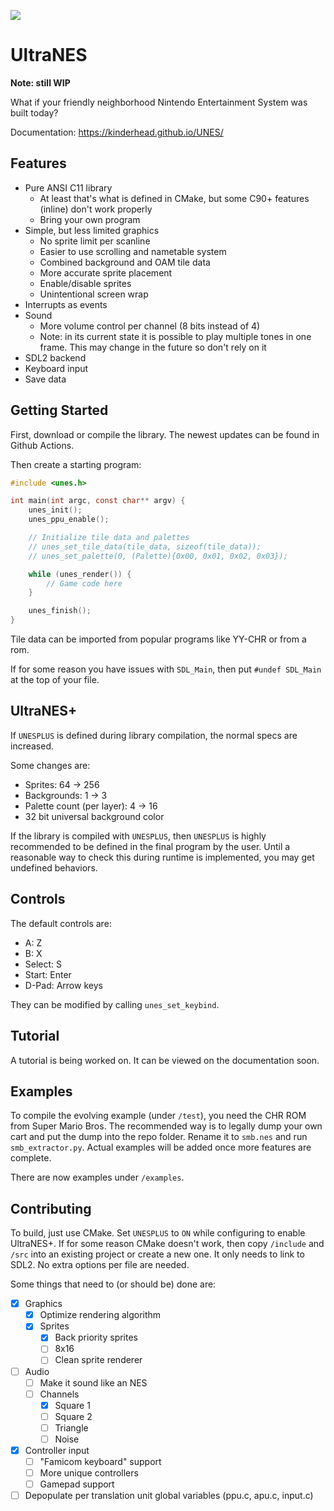 ![](https://img.shields.io/github/actions/workflow/status/kinderhead/UNES/build.yml)

# UltraNES

**Note: still WIP**

What if your friendly neighborhood Nintendo Entertainment System was built today?

Documentation: https://kinderhead.github.io/UNES/

## Features

* Pure ANSI C11 library
  * At least that's what is defined in CMake, but some C90+ features (inline) don't work properly
  * Bring your own program
* Simple, but less limited graphics
  * No sprite limit per scanline
  * Easier to use scrolling and nametable system
  * Combined background and OAM tile data
  * More accurate sprite placement
  * Enable/disable sprites
  * Unintentional screen wrap
* Interrupts as events
* Sound
  * More volume control per channel (8 bits instead of 4)
  * Note: in its current state it is possible to play multiple tones in one frame. This may change in the future so don't rely on it
* SDL2 backend
* Keyboard input
* Save data

## Getting Started

First, download or compile the library. The newest updates can be found in Github Actions.

Then create a starting program:
``` c
#include <unes.h>

int main(int argc, const char** argv) {
    unes_init();
    unes_ppu_enable();

    // Initialize tile data and palettes
    // unes_set_tile_data(tile_data, sizeof(tile_data));
    // unes_set_palette(0, (Palette){0x00, 0x01, 0x02, 0x03});

    while (unes_render()) {
        // Game code here
    }

    unes_finish();
}
```
Tile data can be imported from popular programs like YY-CHR or from a rom.

If for some reason you have issues with `SDL_Main`, then put `#undef SDL_Main` at the top of your file.

## UltraNES+

If `UNESPLUS` is defined during library compilation, the normal specs are increased. 

Some changes are:
* Sprites: 64 -> 256
* Backgrounds: 1 -> 3
* Palette count (per layer): 4 -> 16
* 32 bit universal background color

If the library is compiled with `UNESPLUS`, then `UNESPLUS` is highly recommended to be defined in the final program by the user. Until a reasonable way to check this during runtime is implemented, you may get undefined behaviors.

## Controls

The default controls are:
* A: Z
* B: X
* Select: S
* Start: Enter
* D-Pad: Arrow keys

They can be modified by calling `unes_set_keybind`.

## Tutorial

A tutorial is being worked on. It can be viewed on the documentation soon.

## Examples

To compile the evolving example (under `/test`), you need the CHR ROM from Super Mario Bros. The recommended way is to legally dump your own cart and put the dump into the repo folder. Rename it to `smb.nes` and run `smb_extractor.py`. Actual examples will be added once more features are complete.

There are now examples under `/examples`.

## Contributing

To build, just use CMake. Set `UNESPLUS` to `ON` while configuring to enable UltraNES+. If for some reason CMake doesn't work, then copy `/include` and `/src` into an existing project or create a new one. It only needs to link to SDL2. No extra options per file are needed.

Some things that need to (or should be) done are:
- [x] Graphics
  - [x] Optimize rendering algorithm
  - [x] Sprites
    - [x] Back priority sprites
    - [ ] 8x16
    - [ ] Clean sprite renderer
- [ ] Audio
  - [ ] Make it sound like an NES
  - [ ] Channels
    - [x] Square 1
    - [ ] Square 2
    - [ ] Triangle
    - [ ] Noise
- [x] Controller input
  - [ ] "Famicom keyboard" support
  - [ ] More unique controllers
  - [ ] Gamepad support
- [ ] Depopulate per translation unit global variables (ppu.c, apu.c, input.c)
